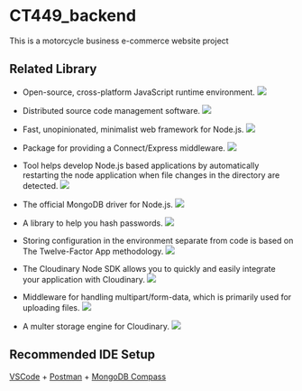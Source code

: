 # CT449_backend

This is a motorcycle business e-commerce website project

## Related Library

- Open-source, cross-platform JavaScript runtime environment. <a href="https://nodejs.org/en/" alt="Nodejs"><img src="https://img.shields.io/badge/Nodejs-v18.13.0-blue?logo=nodejs" /></a>

- Distributed source code management software. <a href="https://pypi.org/project/pip/" alt="git"><img src="https://img.shields.io/badge/git-v2.39.1-blue?logo=git" /></a>

- Fast, unopinionated, minimalist web framework for Node.js. <a href="https://expressjs.com/" alt="expressjs"><img src="https://img.shields.io/badge/express-v4.18.2-blue?logo=express" /></a>

- Package for providing a Connect/Express middleware. <a href="https://www.npmjs.com/package/cors" alt="cors"><img src="https://img.shields.io/badge/cors-v2.8.5-blue?logo=cors" /></a>

- Tool helps develop Node.js based applications by automatically restarting the node application when file changes in the directory are detected. <a href="https://www.npmjs.com/package/nodemon" alt="nodemon"><img src="https://img.shields.io/badge/nodemon-v2.0.21-blue?logo=nodemon" /></a>

- The official MongoDB driver for Node.js. <a href="https://www.npmjs.com/package/mongodb" alt="mongodb"><img src="https://img.shields.io/badge/mongodb-v5.1.0-blue?logo=mongodb" /></a>

- A library to help you hash passwords. <a href="https://www.npmjs.com/package/bcrypt"><img src="https://img.shields.io/badge/bcrypt-v5.1.0-blue?logo=bcrypt" /></a>

- Storing configuration in the environment separate from code is based on The Twelve-Factor App methodology. <a href="https://www.npmjs.com/package/dotenv"><img src="https://img.shields.io/badge/dotenv-v16.0.3-blue?logo=dotenv" /></a>

- The Cloudinary Node SDK allows you to quickly and easily integrate your application with Cloudinary. <a href="https://www.npmjs.com/package/cloudinary"><img src="https://img.shields.io/badge/cloudinary-v1.35.0-blue?logo=cloudinary" /></a>

- Middleware for handling multipart/form-data, which is primarily used for uploading files. <a href="https://www.npmjs.com/package/multer"><img src="https://img.shields.io/badge/multer-v1.4.5-blue?logo=multer" /></a>

- A multer storage engine for Cloudinary. <a href="https://www.npmjs.com/package/multer-storage-cloudinary"><img src="https://img.shields.io/badge/multer storagecloudinary-v4.0.0-blue?logo=multer-storage-cloudinary" /></a>

## Recommended IDE Setup

[VSCode](https://code.visualstudio.com/) + [Postman](https://www.postman.com) + [MongoDB Compass](https://www.mongodb.com/)
